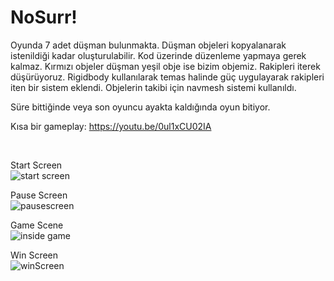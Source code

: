 # NoSurr!

Oyunda 7 adet düşman bulunmakta. Düşman objeleri kopyalanarak istenildiği kadar oluşturulabilir.  Kod üzerinde düzenleme yapmaya gerek kalmaz. Kırmızı
objeler düşman yeşil obje ise bizim objemiz. Rakipleri iterek düşürüyoruz.
Rigidbody kullanılarak temas halinde güç uygulayarak rakipleri iten bir sistem eklendi.
Objelerin takibi için navmesh sistemi kullanıldı.

Süre bittiğinde veya son oyuncu ayakta kaldığında oyun bitiyor.

Kısa bir gameplay: https://youtu.be/0ul1xCU02IA

</br>




Start Screen </br>
![start screen](https://user-images.githubusercontent.com/25830770/216644340-ee4ca989-620a-4846-a495-d8b62edae26b.png)

Pause Screen </br>
![pausescreen](https://user-images.githubusercontent.com/25830770/216644406-c4ddf345-1b55-4942-ba4c-7e0a2b3b05d4.png)

Game Scene  </br>
![inside game](https://user-images.githubusercontent.com/25830770/216644423-787c460e-f8cd-4027-8905-709a131373dc.png)

Win Screen </br>
![winScreen](https://user-images.githubusercontent.com/25830770/216644448-e245a7a8-1551-4c68-a602-dc0f721fc046.png)
